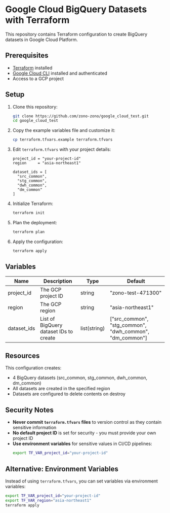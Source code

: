 # Google Cloud BigQuery Datasets with Terraform

This repository contains Terraform configuration to create BigQuery datasets in Google Cloud Platform.

## Prerequisites

- [Terraform](https://www.terraform.io/downloads.html) installed
- [Google Cloud CLI](https://cloud.google.com/sdk/docs/install) installed and authenticated
- Access to a GCP project

## Setup

1. Clone this repository:
   ```bash
   git clone https://github.com/zono-zono/google_cloud_test.git
   cd google_cloud_test
   ```

2. Copy the example variables file and customize it:
   ```bash
   cp terraform.tfvars.example terraform.tfvars
   ```

3. Edit `terraform.tfvars` with your project details:
   ```hcl
   project_id = "your-project-id"
   region     = "asia-northeast1"
   
   dataset_ids = [
     "src_common",
     "stg_common", 
     "dwh_common",
     "dm_common"
   ]
   ```

4. Initialize Terraform:
   ```bash
   terraform init
   ```

5. Plan the deployment:
   ```bash
   terraform plan
   ```

6. Apply the configuration:
   ```bash
   terraform apply
   ```

## Variables

| Name | Description | Type | Default |
|------|-------------|------|---------|
| project_id | The GCP project ID | string | "zono-test-471300" |
| region | The GCP region | string | "asia-northeast1" |
| dataset_ids | List of BigQuery dataset IDs to create | list(string) | ["src_common", "stg_common", "dwh_common", "dm_common"] |

## Resources

This configuration creates:
- 4 BigQuery datasets (src_common, stg_common, dwh_common, dm_common)
- All datasets are created in the specified region
- Datasets are configured to delete contents on destroy

## Security Notes

- **Never commit `terraform.tfvars` files** to version control as they contain sensitive information
- **No default project ID** is set for security - you must provide your own project ID
- **Use environment variables** for sensitive values in CI/CD pipelines:
  ```bash
  export TF_VAR_project_id="your-project-id"
  ```

## Alternative: Environment Variables

Instead of using `terraform.tfvars`, you can set variables via environment variables:

```bash
export TF_VAR_project_id="your-project-id"
export TF_VAR_region="asia-northeast1"
terraform apply
```
